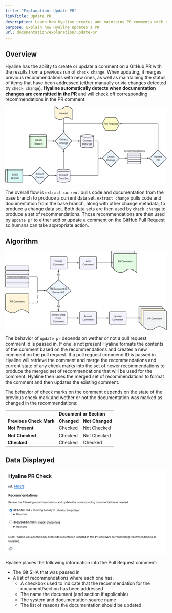 ```yaml
---
title: "Explanation: Update PR"
linkTitle: Update PR
description: Learn how Hyaline creates and maintains PR comments with documentation update recommendations
purpose: Explain how Hyaline updates a PR
url: documentation/explanation/update-pr
---
```

## Overview
Hyaline has the ability to create or update a comment on a GitHub PR with the results from a previous run of `check change`. When updating, it merges previous recommendations with new ones, as well as maintaining the status of items that have been addressed (either manually or via changes detected by `check change`). **Hyaline automatically detects when documentation changes are committed in the PR** and will check off corresponding recommendations in the PR comment.

![Overview](_img/update-pr-overview.svg)

The overall flow is `extract current` pulls code and documentation from the base branch to produce a current data set. `extract change` pulls code and documentation from the base branch, along with other change metadata, to produce a change data set. Both data sets are then used by `check change` to produce a set of recommendations. Those recommendations are then used by `update pr` to either add or update a comment on the GitHub Pull Request so humans can take appropriate action.

## Algorithm
![Algorithm](_img/update-pr-algorithm.svg)

The behavior of `update pr` depends on wether or not a pull request comment id is passed in. If one is not present Hyaline formats the contents of the comment based on the recommendations and creates a new comment on the pull request. If a pull request commend ID is passed in Hyaline will retrieve the comment and merge the recommendations and current state of any check marks into the set of newer recommendations to produce the merged set of recommendations that will be used for the comment. Hyaline then uses the merged set of recommendations to format the comment and then updates the existing comment.

The behavior of check marks on the comment depends on the state of the previous check mark and wether or not the documentation was marked as changed in the recommendations:

<table>
  <tr>
    <td></td>
    <td colspan="2"><b>Document or Section</b></td>
  </tr>
  <tr>
    <td><b>Previous Check Mark</b></td>
    <td><b>Changed</b></td>
    <td><b>Not Changed</b></td>
  </tr>
  <tr>
    <td><b>Not Present</b></td>
    <td>Checked</td>
    <td>Not Checked</td>
  </tr>
  <tr>
    <td><b>Not Checked</b></td>
    <td>Checked</td>
    <td>Not Checked</td>
  </tr>
  <tr>
    <td><b>Checked</b></td>
    <td>Checked</td>
    <td>Checked</td>
  </tr>
</table>

## Data Displayed
![Screenshot](_img/update-pr-screenshot.png)

Hyaline places the following information into the Pull Request comment:

* The Git SHA that was passed in
* A list of recommendations where each one has:
  * A checkbox used to indicate that the recommendation for the document/section has been addressed
  * The name the document (and section if applicable)
  * The system and documentation source name
  * The list of reasons the documentation should be updated